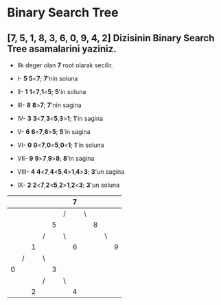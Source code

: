 # Binary Search Tree

## [7, 5, 1, 8, 3, 6, 0, 9, 4, 2] Dizisinin Binary Search Tree asamalarini yaziniz.
   
- Ilk deger olan **7** root olarak secilir.

- I- **5**
    **5**<**7**; **7**'nin soluna

- II- **1**
    **1**<**7**,**1**<**5**; **5**'in soluna

- III- **8**
    **8**>**7**; **7**'nin sagina

- IV- **3**
    **3**<**7**,**3**<**5**,**3**>**1**; **1**'in sagina

- V- **6**
    **6**<**7**,**6**>**5**; **5**'in sagina

- VI- **0** 
    **0**<**7**,**0**<**5**,**0**<**1**; **1**'in soluna

- VII- **9** 
    **9**>**7**,**9**>**8**; **8**'in sagina

- VIII- **4** 
    **4**<**7**,**4**<**5**,**4**>**1**,**4**>**3**; **3**'un sagina

- IX- **2** 
    **2**<**7**,**2**<**5**,**2**>**1**,**2**<**3**; **3**'un soluna

|   |  |  |  |  |  | 7|  |  |  |  |
|--:|--|- |- |- |- |- |- |- |- |- |
|   |  |  |  |  | /|  |\ |  |  |  |
|   |  |  |  | 5|  |  |  |8 |  |  |
|   |  |  | /|  |\ |  |  |  |\ |  |
|   |  |1 |  |  |  |6 |  |  |  | 9|
|   | /|  |\ |  |  |  |  |  |  |  |
| 0 |  |  |  | 3|  |  |  |  |  |  |
|   |  |  | /|  |\ |  |  |  |  |  |
|   |  | 2|  |  |  |4 |  |  |  |  |







